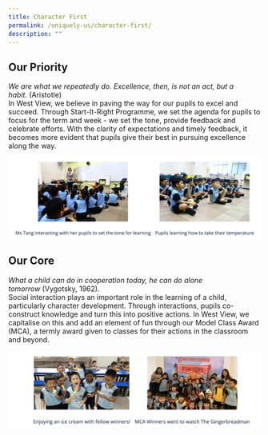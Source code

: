 ```yaml
---
title: Character First
permalink: /uniquely-us/character-first/
description: ""
---
```

Our Priority
------------

_We are what we repeatedly do._ _Excellence, then, is not an act, but a habit._ (Aristotle)  <br>
In West View, we believe in paving the way for our pupils to excel and succeed. Through Start-It-Right Programme, we set the agenda for pupils to focus for the term and week - we set the tone, provide feedback and celebrate efforts. With the clarity of expectations and timely feedback, it becomes more evident that pupils give their best in pursuing excellence along the way.

![Our Priority](/images/Our%20Priority.jpg)

Our Core
--------

_What a child can do in cooperation today, he can do alone tomorrow_ (Vygotsky, 1962).  <br>
Social interaction plays an important role in the learning of a child, particularly character development. Through interactions, pupils co-construct knowledge and turn this into positive actions. In West View, we capitalise on this and add an element of fun through our Model Class Award (MCA), a termly award given to classes for their actions in the classroom and beyond.

![Our Core](/images/Our%20Core.jpg)